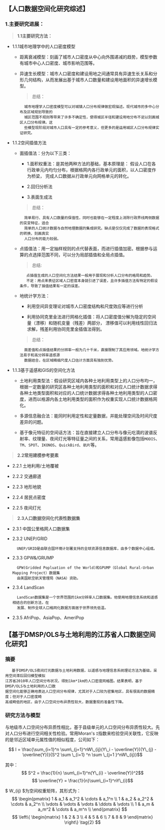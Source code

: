 ## 【人口数据空间化研究综述】

### 1.主要研究进展：

> **1.1主要研究方法：**

- 1.1.1城市地理学中的人口密度模型

	- 距离衰减模型：刻画了城市人口密度从中心向外围递减的趋势，模型参数有城市中心人口密度、城市影响范围等。

	- 异速生长模型：城市人口密度和建设用地之间通常具有异速生长关系和分形几何结构，从而发展出基于城市人口数量和建设用地面积的异速增长模型。

		> 总结：
		
			城市地理学人口密度模型可以对城镇人口分布规律做宏观描述。现代城市的多中心分布及区域规划导致的
			城区范围不规则等带来了许多不确定性，使得城区半径和建设用地分布不足以刻画城区人口分布规律。这
			些模型现阶段对城市人口具有一定的参考意义，但更多的是运用城区人口分布规律实证研究。

- 1.1.2空间插值方法
	
	- 面插值法：分为以下三类：

		- 1.面积权重法：是其他两种方法的基础，基本原理是：
						假设人口在各行政单元内均匀分布，根据格网内各行政单元的面积，以人口密度作为桥梁，
   						完成人口数据从行政单元向网格单元的转化。
		
		- 2.回归分析法
			
		- 3.表面生成法

		> 总结：
		
			简单易行、具有人口数量的保值性，同时也能够在一定程度上消除行政界线两侧数据的突变特征，适合
			简单的人口统计数据与自然地理数据的集成研究。缺点是仅仅完成了数据的表现格式的转换，刻画真实
			人口分布的能力较弱。
		
	- 点插值法：用一定抽样规则的点代替表面，而进行插值加密。根据参与运算的点选择范围不同，可以分为局部插值和全局点插值。

		> 总结:

			 点插值生成的人口空间化方法结果一般用于展现和分析人口分布的格局和趋势。
			 不足：用点来表征区域人口密度本身就引进了误差，且许多插值方法有特定的假设条件，导致了插值结果有一定的误差。

	- 地统计学方法：

		- 利用空间异变理论对城市人口密度结构和尺度效应等进行分析

		- 利用协同克里金法进行网格化插值：将人口密度值分解为隐定的空间量（漂移）和随机变量（残差）两部分，
		  漂移值可以利用线性回归法求解，残差利用协同克里金插值法得到。

		> 总结：

			面差值和点插值结果的分辨率一般为几十千米，直接限制了其应用领域。地统计学方法易于和高分辨率遥感源
			数据结合，在区域精细尺度人口估计方面具有独到优势。

			
	
- 1.1.3基于遥感和GIS的空间化方法

	- 土地利用类型法：假设研究区域内各种土地利用类型上的人口分布均一，根据一定数量的研究区各种土地利用类型的面积和对应人口统计数据求得各种土地类型面积和对应的人口统计数据求得各种土地利用类型的人口密度，进而以格源内各土地利用类型的面积作为权重实现人口统计数据格网化。

	- 多源信息融合法：能同时利用定性和定量数据，并能处理空间及时间尺度差异的问题。

	- 基于像元特征的空间话方法：旨在直接建立人口分布与像元吃滴的波谱反射率、纹理量、夜间灯光等特征量之间的关系，常用遥感影像包括`MODIS`、`TM`、`SPOT`、`IKONOS`、`QuickBird`、`航片`等。

> **2.2常用建模参考要素**

	
- 2.2.1 土地利用/土地覆被

- 2.2.2 交通廊道

- 2.2.3 地形地貌 

- 2.2.4 居民点密度

- 2.2.5 夜间灯光

> **2.3人口数据空间化代表性数据集**

- 2.3.1 中国公里格网人口数据集

- 2.3.2 UNEP/GRID

	    UNEP/GRID是由联合国环境计划署支持的全球资源信息数据库，由多个数据中心组成。

- 2.3.3 GPW&/GRUMP

		GPW(Gridded Popluation of the World)和GPUMP（Global Rural-Urban Mapping Project）数据集
		由美国航空航天管理局（NASA）资助。

- 2.3.4 LandScan

		LandScan数据集是一个世界范围的1km分辨率人口数据集。他使用地理信息系统和遥感相结合的创新方法，在
		发展、制作全球人口格网化数据方面居于世界领先低温。

- 2.3.5 AfriPop、AsiaPop、AmeriPop


## 【基于DMSP/OLS与土地利用的江苏省人口数据空间化研究】

### 摘要

	   基于DMSP/OLS夜间灯光数据与土地利用数据，以遥感与地理信息系统理论方法为基础，采用空间滞后回归模型模拟
	江苏省2010年人口空间分布状况，得到1km*1km的人口密度网格图。结果表明，基于DMSP/OLS与土地利用的人口数
	据空间化能够正确地表达人口空间分布规律，尤其对于人口较为密集地区，具有很高的数据精度；但对于人口密度畸
	高或畸低的地区，由于人口空间分布异质性较大，数据重现的准备性下降。


### 研究方法与模型

与地级市人口空间分布异质性相比，基于县级单元的人口空间分布异质性较大。先对人口分布进行空间相关性检验。常用Moran's `I`指数来检验空间关联性，它反映的是邻近区域单元属性值的相似程度，公司如下：	
	

$$ I = \frac{\sum_{i=1}^n \sum\_{j=1}^nW\_{ij}(Y\_i - \overline{Y})(Y\_{j} - \overline{Y})}{S^2 \sum \_{i=1} ^n \sum \_{j=1 }^nW\_{ij}}$$

其中： 
$$ S^2 = \frac{1}{n} \sum\_{i=1}^n(Y\_{i} - \overline{Y})^2$$
$$ \overline{Y} = \frac{1}{n}\sum\_{i=1}^nY\_{i}$$

$ W\_{ij} $为空间权重矩阵，其形式为：
$$
   \begin{pmatrix}
   	1 & a_1 & a_1^2 & \cdots & a_1^n \\
   	1 & a_2 & a_2^2 & \cdots & a_2^n \\
   	\vdots & \vdots & \vdots & \ddots & \vdots \\
   	1 & a_m & a_m^2 & \cdots & a_m^n \\
   	\end{pmatrix}
$$
$$
 \left\{
 \begin{matrix}
   1 & 2 & 3 \\
   4 & 5 & 6 \\
   7 & 8 & 9
  \end{matrix}
  \right\} \tag{2}
$$





